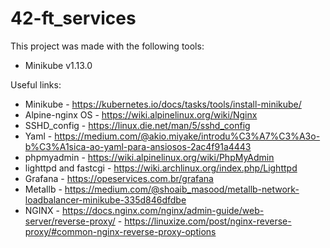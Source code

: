 # 42-ft_services


This project was made with the following tools:

- Minikube v1.13.0


Useful links:

- Minikube - https://kubernetes.io/docs/tasks/tools/install-minikube/
- Alpine-nginx OS - https://wiki.alpinelinux.org/wiki/Nginx
- SSHD_config - https://linux.die.net/man/5/sshd_config
- Yaml - https://medium.com/@akio.miyake/introdu%C3%A7%C3%A3o-b%C3%A1sica-ao-yaml-para-ansiosos-2ac4f91a4443
- phpmyadmin - https://wiki.alpinelinux.org/wiki/PhpMyAdmin
- lighttpd and fastcgi - https://wiki.archlinux.org/index.php/Lighttpd
- Grafana - https://opeservices.com.br/grafana
- Metallb - https://medium.com/@shoaib_masood/metallb-network-loadbalancer-minikube-335d846dfdbe
- NGINX - https://docs.nginx.com/nginx/admin-guide/web-server/reverse-proxy/
        - https://linuxize.com/post/nginx-reverse-proxy/#common-nginx-reverse-proxy-options